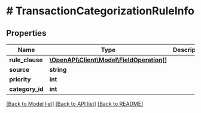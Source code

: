 # # TransactionCategorizationRuleInfo

## Properties

Name | Type | Description | Notes
------------ | ------------- | ------------- | -------------
**rule_clause** | [**\OpenAPI\Client\Model\FieldOperation[]**](FieldOperation.md) |  |
**source** | **string** |  | [optional]
**priority** | **int** |  | [optional]
**category_id** | **int** |  |

[[Back to Model list]](../../README.md#models) [[Back to API list]](../../README.md#endpoints) [[Back to README]](../../README.md)
